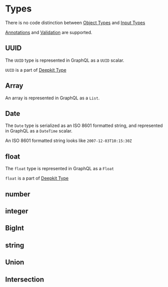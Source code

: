 # Types

There is no code distinction between [Object Types](https://graphql.org/graphql-js/object-types/) and [Input Types](https://graphql.org/learn/schema/#input-types)

[Annotations](https://deepkit.io/documentation/runtime-types/types) and [Validation](https://deepkit.io/documentation/runtime-types/validation) are supported.

## UUID
The `UUID` type is represented in GraphQL as a `UUID` scalar.

<tip>
<code>UUID</code> is a part of <a href="https://deepkit.io/library/type">Deepkit Type</a>
</tip>

## Array
An array is represented in GraphQL as a `List`.

## Date
The `Date` type is serialized as an ISO 8601 formatted string, and represented in GraphQL as a `DateTime` scalar.
<tip>
<p>An ISO 8601 formatted string looks like <code>2007-12-03T10:15:30Z</code></p>
</tip>

## float
The `float` type is represented in GraphQL as a `Float`

<tip>
<code>float</code> is a part of <a href="https://deepkit.io/library/type">Deepkit Type</a>
</tip>

## number

## integer

## BigInt

## string

## Union

## Intersection


